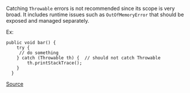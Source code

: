 Catching `Throwable` errors is not recommended since its scope is very broad. It includes runtime issues such as `OutOfMemoryError` that should be exposed and managed separately.

Ex:

```
public void bar() {
	try {
     // do something
    } catch (Throwable th) {  // should not catch Throwable
		th.printStackTrace();
    }
  }
```

[Source](https://pmd.github.io/pmd-5.3.3/pmd-java/rules/java/strictexception.html#AvoidCatchingThrowable)
